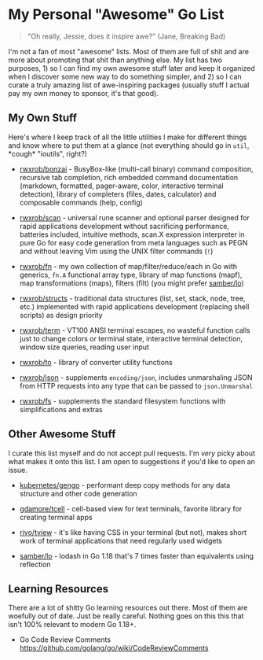 # My Personal "Awesome" Go List

> "Oh really, Jessie, does it inspire awe?" (Jane, Breaking Bad)

I'm not a fan of most "awesome" lists. Most of them are full of shit and
are more about promoting that shit than anything else. My list has two
purposes, 1) so I can find my own awesome stuff later and keep it
organized when I discover some new way to do something simpler, and 2)
so I can curate a truly amazing list of awe-inspiring packages (usually
stuff I actual pay my own money to sponsor, it's that good).

## My Own Stuff

Here's where I keep track of all the little utilities I make for
different things and know where to put them at a glance (not everything
should go in `util`, \*cough\* "ioutils", right?) 

* [rwxrob/bonzai](https://github.com/rwxrob/bonzai) - BusyBox-like
  (multi-call binary) command composition, recursive tab completion,
  rich embedded command documentation (markdown, formatted, pager-aware,
  color, interactive terminal detection), library of completers (files,
  dates, calculator) and composable commands (help, config) 

* [rwxrob/scan](https://github.com/rwxrob/scan) - universal rune scanner
  and optional parser designed for rapid applications development
  without sacrificing performance, batteries included, intuitive
  methods, scan.X expression interpreter in pure Go for easy code
  generation from meta languages such as PEGN and without leaving Vim
  using the UNIX filter commands (`!`)

* [rwxrob/fn](https://github.com/rwxrob/fn) - my own collection of
  map/filter/reduce/each in Go with generics, `fn.A` functional array
  type, library of map functions (mapf), map transformations (maps),
  filters (filt) (you might prefer [samber/lo](https://github.com/samber/lo))

* [rwxrob/structs](https://github.com/rwxrob/structs) - traditional data
  structures (list, set, stack, node, tree, etc.) implemented with rapid
  applications development (replacing shell scripts) as design priority

* [rwxrob/term](https://github.com/rwxrob/term) - VT100 ANSI terminal
  escapes, no wasteful function calls just to change colors or terminal
  state, interactive terminal detection, window size queries, reading
  user input

* [rwxrob/to](https://github.com/rwxrob/to) - library of converter
  utility functions

* [rwxrob/json](https://github.com/rwxrob/json) - supplements
  `encoding/json`, includes unmarshaling JSON from HTTP requests into
  any type that can be passed to `json.Unmarshal`

* [rwxrob/fs](https://github.com/rwxrob/fs) - supplements the
  standard filesystem functions with simplifications and extras

## Other Awesome Stuff

I curate this list myself and do not accept pull requests. I'm *very*
picky about what makes it onto this list. I am open to suggestions if
you'd like to open an issue.

* [kubernetes/gengo](https://github.com/kubernetes/gengo) - performant
  deep copy methods for any data structure and other code generation

* [gdamore/tcell](https://github.com/gdamore/tcell) - cell-based view
  for text terminals, favorite library for creating terminal apps

* [rivo/tview](https://github.com/rivo/tview) - it's like having CSS in
  your terminal (but not), makes short work of terminal applications
  that need regularly used widgets

* [samber/lo](https://github.com/samber/lo) - lodash in Go 1.18 that's 7
  times faster than equivalents using reflection

## Learning Resources

There are a lot of shitty Go learning resources out there. Most of them
are woefully out of date. Just be really careful. Nothing goes on this
this that isn't 100% relevant to modern Go 1.18+.

* Go Code Review Comments  
  <https://github.com/golang/go/wiki/CodeReviewComments>
